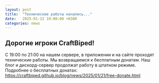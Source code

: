 ```yaml
---
layout: post
title:  "Технические работы начались..."
date:   2025-01-22 19:00:00 +0300
categories: news
---
```

## Дорогие игроки CraftBiped!
С 19:00 по 21:00 на нашем сервере, в приложении и на сайте проходят технические работы.
Мы возвращаемся к бесплатным донатам.
Наш блог и дискорд-сервер продолжат работу в штатном режиме.
Подробнее о бесплатных донатах: <https://craftbiped.github.io/blog/news/2025/01/21/free-donate.html>
